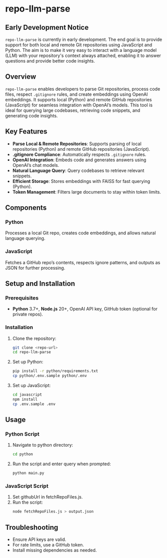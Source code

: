 # repo-llm-parse

## Early Development Notice

`repo-llm-parse` is currently in early development. The end goal is to provide support for both local and remote Git repositories using JavaScript and Python. The aim is to make it very easy to interact with a language model (LLM) with your repository's context always attached, enabling it to answer questions and provide better code insights.

## Overview

`repo-llm-parse` enables developers to parse Git repositories, process code files, respect `.gitignore` rules, and create embeddings using OpenAI embeddings. It supports local (Python) and remote GitHub repositories (JavaScript) for seamless integration with OpenAI’s models. This tool is ideal for querying large codebases, retrieving code snippets, and generating code insights.

## Key Features

- **Parse Local & Remote Repositories**: Supports parsing of local repositories (Python) and remote GitHub repositories (JavaScript).
- **.gitignore Compliance**: Automatically respects `.gitignore` rules.
- **OpenAI Integration**: Embeds code and generates answers using OpenAI’s chat models.
- **Natural Language Query**: Query codebases to retrieve relevant snippets.
- **Efficient Storage**: Stores embeddings with FAISS for fast querying (Python).
- **Token Management**: Filters large documents to stay within token limits.

## Components

### Python
Processes a local Git repo, creates code embeddings, and allows natural language querying.

### JavaScript
Fetches a GitHub repo’s contents, respects ignore patterns, and outputs as JSON for further processing.

## Setup and Installation

### Prerequisites
- **Python** 3.7+, **Node.js** 20+, OpenAI API key, GitHub token (optional for private repos).

### Installation
1. Clone the repository:
   ```bash
   git clone <repo-url>
   cd repo-llm-parse
   ```

2. Set up Python:
   ```bash
   pip install -r python/requirements.txt
   cp python/.env.sample python/.env
   ```

3. Set up JavaScript:
   ```bash
   cd javascript
   npm install
   cp .env.sample .env
   ```

## Usage

### Python Script

1. Navigate to python directory:
   ```bash
   cd python
   ```

2. Run the script and enter query when prompted:
   ```bash
   python main.py
   ```

### JavaScript Script

1. Set githubUrl in fetchRepoFiles.js.
2. Run the script:
   ```bash
   node fetchRepoFiles.js > output.json
   ```

## Troubleshooting

- Ensure API keys are valid.
- For rate limits, use a GitHub token.
- Install missing dependencies as needed.
